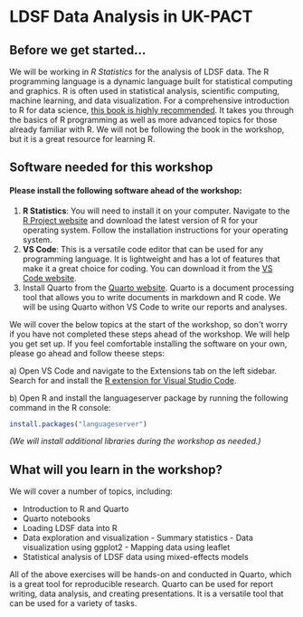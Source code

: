 # LDSF Data Analysis in UK-PACT

## Before we get started...

We will be working in _R Statistics_ for the analysis of LDSF data. The R programming language is a dynamic language built for statistical computing and graphics. R is often used in statistical analysis, scientific computing, machine learning, and data visualization. For a comprehensive introduction to R for data science, [this book is highly recommended](https://r4ds.hadley.nz/). It takes you through the basics of R programming as well as more advanced topics for those already familiar with R. We will not be following the book in the workshop, but it is a great resource for learning R.

## Software needed for this workshop
#### Please install the following software ahead of the workshop:
1. **R Statistics**: You will need to install it on your computer. Navigate to the [R Project website](https://cloud.r-project.org/) and download the latest version of R for your operating system. Follow the installation instructions for your operating system.
2. **VS Code**: This is a versatile code editor that can be used for any programming language. It is lightweight and has a lot of features that make it a great choice for coding. You can download it from the [VS Code website](https://code.visualstudio.com/).
3. Install Quarto from the [Quarto website](https://quarto.org/). Quarto is a document processing tool that allows you to write documents in markdown and R code. We will be using Quarto withon VS Code to write our reports and analyses.

We will cover the below topics at the start of the workshop, so don't worry if you have not completed these steps ahead of the workshop. We will help you get set up. If you feel comfortable installing the software on your own, please go ahead and follow theese steps:

a) Open VS Code and navigate to the Extensions tab on the left sidebar. Search for and install the [R extension for Visual Studio Code](https://marketplace.visualstudio.com/items?itemName=REditorSupport.r).

b) Open R and install the languageserver package by running the following command in the R console:

```R
install.packages("languageserver")
```

_(We will install additional libraries during the workshop as needed.)_

## What will you learn in the workshop?
We will cover a number of topics, including:
- Introduction to R and Quarto
- Quarto notebooks
- Loading LDSF data into R
- Data exploration and visualization
        - Summary statistics
        - Data visualization using ggplot2
        - Mapping data using leaflet
- Statistical analysis of LDSF data using mixed-effects models

All of the above exercises will be hands-on and conducted in Quarto, which is a great tool for reproducible research. Quarto can be used for report writing, data analysis, and creating presentations. It is a versatile tool that can be used for a variety of tasks.
